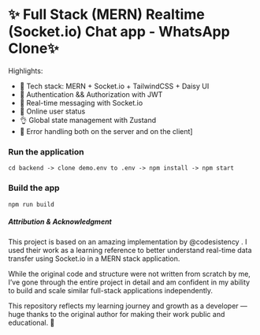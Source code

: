 # ✨ Full Stack (MERN) Realtime (Socket.io) Chat app - WhatsApp Clone✨

Highlights:

- 🌟 Tech stack: MERN + Socket.io + TailwindCSS + Daisy UI
- 🎃 Authentication && Authorization with JWT
- 👾 Real-time messaging with Socket.io
- 🚀 Online user status
- 👌 Global state management with Zustand
- 🐞 Error handling both on the server and on the client]

### Run the application
```cd frontend -> clone demo.env to .env -> npm install -> npm start
cd backend -> clone demo.env to .env -> npm install -> npm start
```

### Build the app

```shell
npm run build
```

##### Attribution & Acknowledgment
This project is based on an amazing implementation by @codesistency
. I used their work as a learning reference to better understand real-time data transfer using Socket.io in a MERN stack application.

While the original code and structure were not written from scratch by me, I’ve gone through the entire project in detail and am confident in my ability to build and scale similar full-stack applications independently.

This repository reflects my learning journey and growth as a developer — huge thanks to the original author for making their work public and educational. 🙏